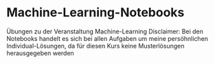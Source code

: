 # Machine-Learning-Notebooks
Übungen zu der Veranstaltung Machine-Learning
Disclaimer: Bei den Notebooks handelt es sich bei allen Aufgaben um meine persöhnlichen Individual-Lösungen, da für diesen Kurs keine Musterlösungen herausgegeben werden
